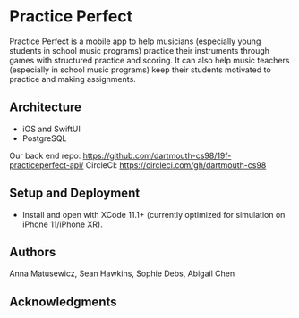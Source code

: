 # Practice Perfect

Practice Perfect is a mobile app to help musicians (especially young students in school music programs) practice their instruments through games with structured practice and scoring. It can also help music teachers (especially in school music programs) keep their students motivated to practice and making assignments.



## Architecture

* iOS and SwiftUI
* PostgreSQL

Our back end repo: https://github.com/dartmouth-cs98/19f-practiceperfect-api/
CircleCI: https://circleci.com/gh/dartmouth-cs98



## Setup and Deployment

* Install and open with XCode 11.1+ (currently optimized for simulation on iPhone 11/iPhone XR).



## Authors

Anna Matusewicz, Sean Hawkins, Sophie Debs, Abigail Chen



## Acknowledgments
